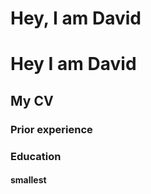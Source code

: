 # Hey, I am David
<h1>Hey I am David</h1>

## My CV


### Prior experience


### Education


#### smallest
